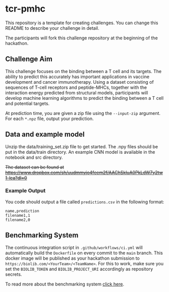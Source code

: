 # tcr-pmhc
This repository is a template for creating challenges. You can change this README to describe your challenge in detail.

The participants will fork this challenge repository at the beginning of the hackathon.

## Challenge Aim

This challenge focuses on the binding between a T cell and its targets. The ability to predict this accurately has important applications in vaccine development and cancer immunotherapy. Using a dataset consisting of sequences of T-cell receptors and peptide-MHCs, together with the interaction energy predicted from structural models, participants will develop machine learning algorithms to predict the binding between a T cell and potential targets.

At prediction time, you are given a zip file using the `--input-zip` argument. 
For each `*.npz` file, output your prediction. 

## Data and example model
Unzip the data/training_set.zip file to get started. The .npy files should
be put in the data/train directory.
An example CNN model is available in the notebook and src directory.

~~The dataset can be found at~~
~~https://www.dropbox.com/sh/uudmmyjo4feem2f/AAChSkluA0PkLdW7y2tw1-lca?dl=0~~

### Example Output
You code should output a file called `predictions.csv` in the following format:

```
name,prediction
filename1,1
filename2,0
```

## Benchmarking System
The continuous integration script in `.github/workflows/ci.yml` will automatically build the `Dockerfile` on every commit to the `main` branch. This docker image will be published as your hackathon submission to `https://biolib.com/<YourTeam>/<TeamName>`. For this to work, make sure you set the `BIOLIB_TOKEN` and `BIOLIB_PROJECT_URI` accordingly as repository secrets. 

To read more about the benchmarking system [click here](https://www.notion.so/Benchmarking-System-46bfaeea0119490cb611688b493c589a).
